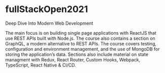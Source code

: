 # fullStackOpen2021

Deep Dive Into Modern Web Development

The main focus is on building single page applications with ReactJS that use REST APIs built with Node.js. The course also contains a section on GraphQL, a modern alternative to REST APIs.
The course covers testing, configuration and environment management, and the use of MongoDB for storing the application’s data.
Sections also include material on state managment with Redux, React Router, Custom Hooks, Webpack, TypeScript, React Native & CI/CD.

